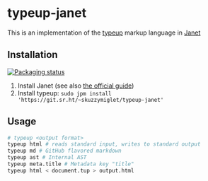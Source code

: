 # typeup-janet

This is an implementation of the [typeup](https://skuz.xyz/typeup/) markup language in [Janet](https://janet-lang.org)

## Installation

[![Packaging status](https://repology.org/badge/vertical-allrepos/janet-lang.svg)](https://repology.org/project/janet-lang/versions)

1. Install Janet (see also [the official guide](https://janet-lang.org/introduction.html))
2. Install typeup: `sudo jpm install 'https://git.sr.ht/~skuzzymiglet/typeup-janet'`

## Usage

```sh
# typeup <output format>
typeup html # reads standard input, writes to standard output
typeup md # GitHub flavored markdown
typeup ast # Internal AST
typeup meta.title # Metadata key "title"
typeup html < document.tup > output.html
```
